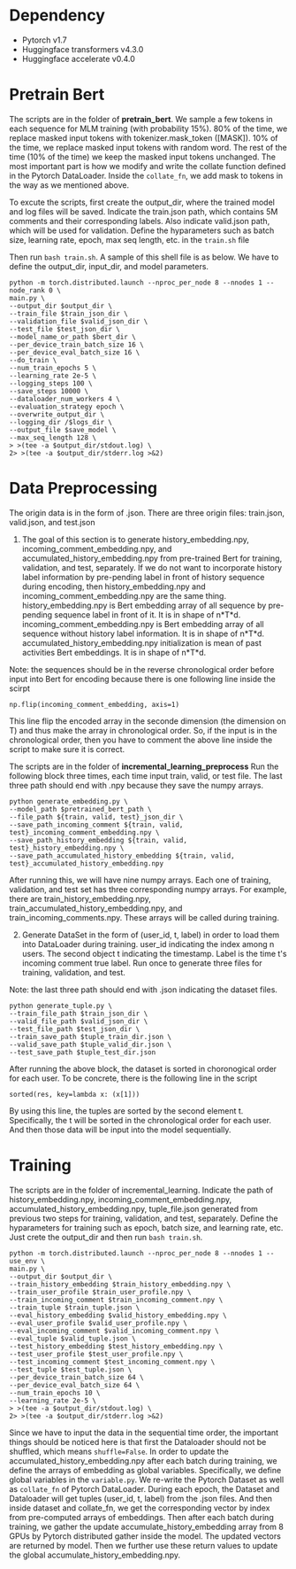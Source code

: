 # Dependency
- Pytorch v1.7
- Huggingface transformers v4.3.0
- Huggingface accelerate v0.4.0
# Pretrain Bert
The scripts are in the folder of **pretrain_bert**.
We sample a few tokens in each sequence for MLM training (with probability 15%). 
80% of the time, we replace masked input tokens with tokenizer.mask_token ([MASK]).
10% of the time, we replace masked input tokens with random word.
The rest of the time (10% of the time) we keep the masked input tokens unchanged.
The most important part is how we modify and write the collate function defined in the Pytorch DataLoader. 
Inside the `collate_fn`, we add mask to tokens in the way as we mentioned above.

To excute the scripts, first create the output_dir, where the trained model and log files will be saved.
Indicate the train.json path, which contains 5M comments and their corresponding labels. Also indicate valid.json path, which will be used for validation.
Define the hyparameters such as batch size, learning rate, epoch, max seq length, etc. in the `train.sh` file

Then run `bash train.sh`. A sample of this shell file is as below. We have to define the output_dir, input_dir, and model parameters.
```
python -m torch.distributed.launch --nproc_per_node 8 --nnodes 1 --node_rank 0 \
main.py \
--output_dir $output_dir \
--train_file $train_json_dir \
--validation_file $valid_json_dir \
--test_file $test_json_dir \
--model_name_or_path $bert_dir \
--per_device_train_batch_size 16 \
--per_device_eval_batch_size 16 \
--do_train \
--num_train_epochs 5 \
--learning_rate 2e-5 \
--logging_steps 100 \
--save_steps 10000 \
--dataloader_num_workers 4 \
--evaluation_strategy epoch \
--overwrite_output_dir \
--logging_dir /$logs_dir \
--output_file $save_model \
--max_seq_length 128 \
> >(tee -a $output_dir/stdout.log) \
2> >(tee -a $output_dir/stderr.log >&2)
```
# Data Preprocessing
The origin data is in the form of .json. There are three origin files: train.json, valid.json, and test.json

1. The goal of this section is to generate history_embedding.npy, incoming_comment_embedding.npy, and accumulated_history_embedding.npy from pre-trained Bert for training, validation, and test, separately.
If we do not want to incorporate history label information by pre-pending label in front of history sequence during encoding, then history_embedding.npy and incoming_comment_embedding.npy are the same thing.
history_embedding.npy is Bert embedding array of all sequence by pre-pending sequence label in front of it. It is in shape of n\*T\*d.
incoming_comment_embedding.npy is Bert embedding array of all sequence without history label information. It is in shape of n\*T\*d.
accumulated_history_embedding.npy initialization is mean of past activities Bert embeddings. It is in shape of n\*T\*d.

Note: the sequences should be in the reverse chronological order before input into Bert for encoding because there is one following line inside the scirpt
```
np.flip(incoming_comment_embedding, axis=1)
```
This line flip the encoded array in the seconde dimension (the dimension on T) and thus make the array in chronological order. So, if the input is in the chronological order, then you have to comment the above line inside the script to make sure it is correct.

The scripts are in the folder of **incremental_learning_preprocess** 
Run the following block three times, each time input train, valid, or test file.
The last three path should end with .npy because they save the numpy arrays. 
```
python generate_embedding.py \
--model_path $pretrained_bert_path \
--file_path ${train, valid, test}_json_dir \
--save_path_incoming_comment ${train, valid, test}_incoming_comment_embedding.npy \
--save_path_history_embedding ${train, valid, test}_history_embedding.npy \
--save_path_accumulated_history_embedding ${train, valid, test}_accumulated_history_embedding.npy
```
After running this, we will have nine numpy arrays. Each one of training, validation, and test set has three corresponding numpy arrays. For example, there are train_history_embedding.npy, train_accumulated_history_embedding.npy, and train_incoming_comments.npy. These arrays will be called during training.

2. Generate DataSet in the form of (user_id, t, label) in order to load them into DataLoader during training.
user_id indicating the index among n users. The second object t indicating the timestamp. Label is the time t's incoming comment true label. 
Run once to generate three files for training, validation, and test.

Note: the last three path should end with .json indicating the dataset files.
```
python generate_tuple.py \
--train_file_path $train_json_dir \
--valid_file_path $valid_json_dir \
--test_file_path $test_json_dir \
--train_save_path $tuple_train_dir.json \
--valid_save_path $tuple_valid_dir.json \
--test_save_path $tuple_test_dir.json
```
After running the above block, the dataset is sorted in choronogical order for each user. To be concrete, there is the following line in the script 
```
sorted(res, key=lambda x: (x[1]))
```
By using this line, the tuples are sorted by the second element t. Specifically, the t will be sorted in the chronological order for each user. And then those data will be input into the model sequentially. 

# Training
The scripts are in the folder of incremental_learning.
Indicate the path of history_embedding.npy, incoming_comment_embedding.npy, accumulated_history_embedding.npy, tuple_file.json generated from previous two steps for training, validation, and test, separately.
Define the hyparameters for training such as epoch, batch size, and learning rate, etc.
Just crete the output_dir and then run `bash train.sh`.
```
python -m torch.distributed.launch --nproc_per_node 8 --nnodes 1 --use_env \
main.py \
--output_dir $output_dir \
--train_history_embedding $train_history_embedding.npy \
--train_user_profile $train_user_profile.npy \
--train_incoming_comment $train_incoming_comment.npy \
--train_tuple $train_tuple.json \
--eval_history_embedding $valid_history_embedding.npy \
--eval_user_profile $valid_user_profile.npy \
--eval_incoming_comment $valid_incoming_comment.npy \
--eval_tuple $valid_tuple.json \
--test_history_embedding $test_history_embedding.npy \
--test_user_profile $test_user_profile.npy \
--test_incoming_comment $test_incoming_comment.npy \
--test_tuple $test_tuple.json \
--per_device_train_batch_size 64 \
--per_device_eval_batch_size 64 \
--num_train_epochs 10 \
--learning_rate 2e-5 \
> >(tee -a $output_dir/stdout.log) \
2> >(tee -a $output_dir/stderr.log >&2)
```
Since we have to input the data in the sequential time order, the important things should be noticed here is that first the Dataloader should not be shuffled, which means `shuffle=False`. 
In order to update the accumulated_history_embedding.npy after each batch during training, we define the arrays of embedding as global variables. Specifically, we define global variables in the `variable.py`. 
We re-write the Pytorch Dataset as well as `collate_fn` of Pytorch DataLoader. During each epoch, the Dataset and Dataloader will get tuples (user_id, t, label) from the .json files. And then inside dataset and collate_fn, we get the corresponding vector by index from pre-computed arrays of embeddings.
Then after each batch during training, we gather the update accumulate_history_embedding array from 8 GPUs by Pytorch distributed gather inside the model. The updated vectors are returned by model. Then we further use these return values to update the global accumulate_history_embedding.npy.